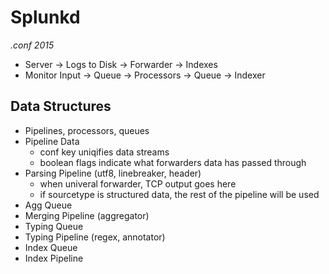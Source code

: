# Splunkd

_.conf 2015_

* Server -> Logs to Disk -> Forwarder -> Indexes
* Monitor Input -> Queue -> Processors -> Queue -> Indexer

## Data Structures
* Pipelines, processors, queues
* Pipeline Data
    - conf key uniqifies data streams
    - boolean flags indicate what forwarders data has passed through
* Parsing Pipeline (utf8, linebreaker, header)
    - when univeral forwarder, TCP output goes here
    - if sourcetype is structured data, the rest of the pipeline will be used
* Agg Queue
* Merging Pipeline (aggregator)
* Typing Queue
* Typing Pipeline (regex, annotator)
* Index Queue
* Index Pipeline
